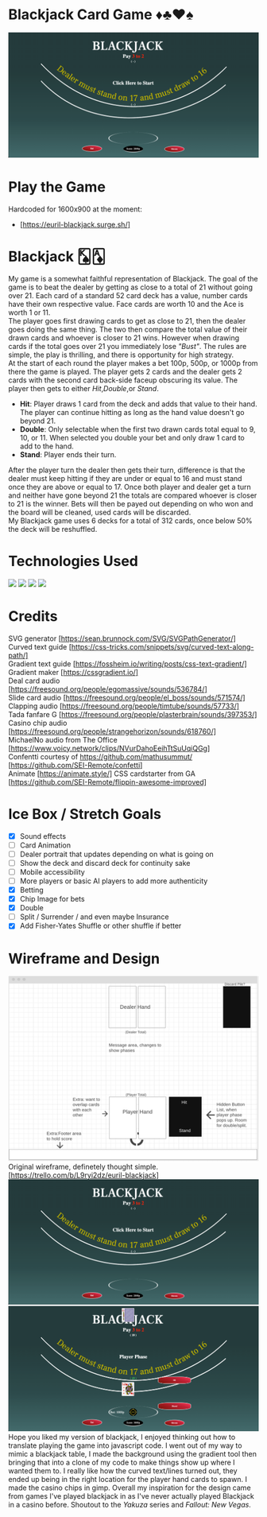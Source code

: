 # Blackjack Card Game ♦️♣️♥️♠️
![picture of starting screen of my game](./images/blackjackRM.png)
# Play the Game
Hardcoded for 1600x900 at the moment:
- [https://euril-blackjack.surge.sh/]
<!-- start of description -->
# Blackjack 🂮🃁
My game is a somewhat faithful representation of Blackjack. The goal of the game is to beat the dealer by getting as close to a total of 21 without going over 21. Each card of a standard 52 card deck has a value, number cards have their own respective value. Face cards are worth 10 and the Ace is worth 1 or 11. <br>
The player goes first drawing cards to get as close to 21, then the dealer goes doing the same thing. The two then compare the total value of their drawn cards and whoever is closer to 21 wins. However when drawing cards if the total goes over 21 you immediately lose *"Bust"*. The rules are simple, the play is thrilling, and there is opportunity for high strategy. <br> 
At the start of each round the player makes a bet 100p, 500p, or 1000p from there the game is played. The player gets 2 cards and the dealer gets 2 cards with the second card back-side faceup obscuring its value. The player then gets to either *Hit*,*Double*,or *Stand*. 
- **Hit**: Player draws 1 card from the deck and adds that value to their hand. The player can continue hitting as long as the hand value doesn't go beyond 21.
- **Double**: Only selectable when the first two drawn cards total equal to 9, 10, or 11. When selected you double your bet and only draw 1 card to add to the hand.
- **Stand**: Player ends their turn.
<!-- end of the list -->
After the player turn the dealer then gets their turn, difference is that the dealer must keep hitting if they are under or equal to 16 and must stand once they are above or equal to 17. Once both player and dealer get a turn and neither have gone beyond 21 the totals are compared whoever is closer to 21 is the winner. Bets will then be payed out depending on who won and the board will be cleaned, used cards will be discarded.<br>
My Blackjack game uses 6 decks for a total of 312 cards, once below 50% the deck will be reshuffled. 


# Technologies Used 
<img src="https://img.shields.io/badge/JavaScript-323330?style=for-the-badge&logo=javascript&logoColor=F7DF1E"/>
<img src="https://img.shields.io/badge/CSS3-1572B6?style=for-the-badge&logo=css3&logoColor=white"/>
<img src="https://img.shields.io/badge/HTML5-E34F26?style=for-the-badge&logo=html5&logoColor=white"/>
<img src="https://img.shields.io/badge/GIT-E44C30?style=for-the-badge&logo=git&logoColor=white"/>

# Credits 
SVG generator
[https://sean.brunnock.com/SVG/SVGPathGenerator/]<br>
Curved text guide
[https://css-tricks.com/snippets/svg/curved-text-along-path/]<br>
Gradient text guide
[https://fossheim.io/writing/posts/css-text-gradient/]<br>
Gradient maker
[https://cssgradient.io/]<br>
Deal card audio
[https://freesound.org/people/egomassive/sounds/536784/]<br>
Slide card audio
[https://freesound.org/people/el_boss/sounds/571574/]<br>
Clapping audio
[https://freesound.org/people/timtube/sounds/57733/]<br>
Tada fanfare G
[https://freesound.org/people/plasterbrain/sounds/397353/]<br>
Casino chip audio
[https://freesound.org/people/strangehorizon/sounds/618760/]<br>
MichaelNo audio from The Office 
[https://www.voicy.network/clips/NVurDahoEeihTtSuUqiQGg]<br>
Confentti courtesy of https://github.com/mathusummut/
[https://github.com/SEI-Remote/confetti]<br>
Animate
[https://animate.style/]
CSS cardstarter from GA
[https://github.com/SEI-Remote/flippin-awesome-improved]

# Ice Box / Stretch Goals
- [x] Sound effects
- [ ] Card Animation
- [ ] Dealer portrait that updates depending on what is going on
- [ ] Show the deck and discard deck for continuity sake
- [ ] Mobile accessibility
- [ ] More players or basic AI players to add more authenticity
- [x] Betting
- [X] Chip Image for bets
- [x] Double
- [ ] Split / Surrender / and even maybe Insurance
- [x] Add Fisher-Yates Shuffle or other shuffle if better

# Wireframe and Design
![picture of my wireframe](./images/wireframe.png)
Original wireframe, definetely thought simple.
[https://trello.com/b/L9ryi2dz/euril-blackjack]
![Ver 1.0 of game](./images/blackjackRM.png)
![Ver 1.0 of game in play](./images/blackjackRM2.png)
Hope you liked my version of blackjack, I enjoyed thinking out how to translate playing the game into javascript code. I went out of my way to mimic a blackjack table, I made the background using the gradient tool then bringing that into a clone of my code to make things show up where I wanted them to. I really like how the curved text/lines turned out, they ended up being in the right location for the player hand cards to spawn. I made the casino chips in gimp.
Overall my inspiration for the design came from games I've played blackjack in as I've never actually played Blackjack in a casino before. Shoutout to the *Yakuza* series and *Fallout: New Vegas*.
